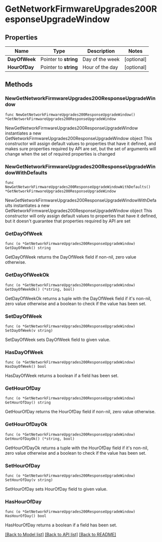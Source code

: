 # GetNetworkFirmwareUpgrades200ResponseUpgradeWindow

## Properties

Name | Type | Description | Notes
------------ | ------------- | ------------- | -------------
**DayOfWeek** | Pointer to **string** | Day of the week | [optional] 
**HourOfDay** | Pointer to **string** | Hour of the day | [optional] 

## Methods

### NewGetNetworkFirmwareUpgrades200ResponseUpgradeWindow

`func NewGetNetworkFirmwareUpgrades200ResponseUpgradeWindow() *GetNetworkFirmwareUpgrades200ResponseUpgradeWindow`

NewGetNetworkFirmwareUpgrades200ResponseUpgradeWindow instantiates a new GetNetworkFirmwareUpgrades200ResponseUpgradeWindow object
This constructor will assign default values to properties that have it defined,
and makes sure properties required by API are set, but the set of arguments
will change when the set of required properties is changed

### NewGetNetworkFirmwareUpgrades200ResponseUpgradeWindowWithDefaults

`func NewGetNetworkFirmwareUpgrades200ResponseUpgradeWindowWithDefaults() *GetNetworkFirmwareUpgrades200ResponseUpgradeWindow`

NewGetNetworkFirmwareUpgrades200ResponseUpgradeWindowWithDefaults instantiates a new GetNetworkFirmwareUpgrades200ResponseUpgradeWindow object
This constructor will only assign default values to properties that have it defined,
but it doesn't guarantee that properties required by API are set

### GetDayOfWeek

`func (o *GetNetworkFirmwareUpgrades200ResponseUpgradeWindow) GetDayOfWeek() string`

GetDayOfWeek returns the DayOfWeek field if non-nil, zero value otherwise.

### GetDayOfWeekOk

`func (o *GetNetworkFirmwareUpgrades200ResponseUpgradeWindow) GetDayOfWeekOk() (*string, bool)`

GetDayOfWeekOk returns a tuple with the DayOfWeek field if it's non-nil, zero value otherwise
and a boolean to check if the value has been set.

### SetDayOfWeek

`func (o *GetNetworkFirmwareUpgrades200ResponseUpgradeWindow) SetDayOfWeek(v string)`

SetDayOfWeek sets DayOfWeek field to given value.

### HasDayOfWeek

`func (o *GetNetworkFirmwareUpgrades200ResponseUpgradeWindow) HasDayOfWeek() bool`

HasDayOfWeek returns a boolean if a field has been set.

### GetHourOfDay

`func (o *GetNetworkFirmwareUpgrades200ResponseUpgradeWindow) GetHourOfDay() string`

GetHourOfDay returns the HourOfDay field if non-nil, zero value otherwise.

### GetHourOfDayOk

`func (o *GetNetworkFirmwareUpgrades200ResponseUpgradeWindow) GetHourOfDayOk() (*string, bool)`

GetHourOfDayOk returns a tuple with the HourOfDay field if it's non-nil, zero value otherwise
and a boolean to check if the value has been set.

### SetHourOfDay

`func (o *GetNetworkFirmwareUpgrades200ResponseUpgradeWindow) SetHourOfDay(v string)`

SetHourOfDay sets HourOfDay field to given value.

### HasHourOfDay

`func (o *GetNetworkFirmwareUpgrades200ResponseUpgradeWindow) HasHourOfDay() bool`

HasHourOfDay returns a boolean if a field has been set.


[[Back to Model list]](../README.md#documentation-for-models) [[Back to API list]](../README.md#documentation-for-api-endpoints) [[Back to README]](../README.md)


